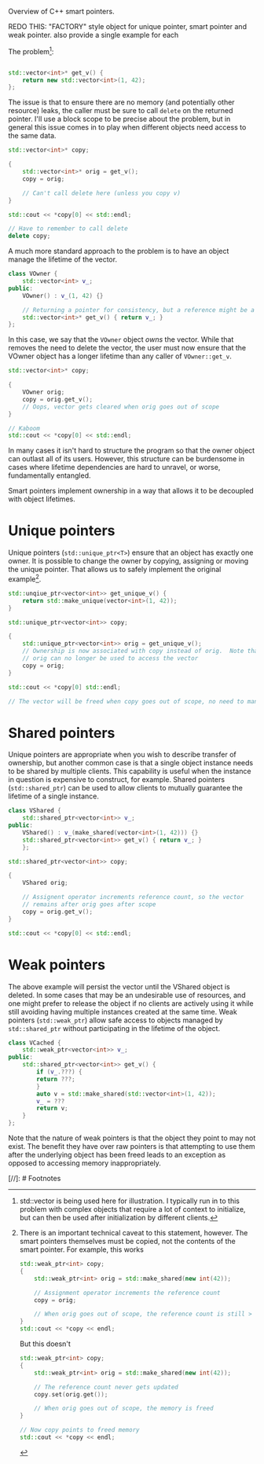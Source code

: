 Overview of C++ smart pointers.

REDO THIS: "FACTORY" style object for unique pointer, smart pointer and weak pointer.  also provide a single example for each

The problem[^2]:

````c++

std::vector<int>* get_v() {
    return new std::vector<int>(1, 42);
};
````

The issue is that to ensure there are no memory (and potentially other resource) leaks, the caller must be sure to call ```` delete ```` on the returned pointer.  I'll use a block scope to be precise about the problem, but in general this issue comes in to play when different objects need access to the same data.

````c++
std::vector<int>* copy;

{
    std::vector<int>* orig = get_v();
    copy = orig;

    // Can't call delete here (unless you copy v)
}

std::cout << *copy[0] << std::endl;

// Have to remember to call delete 
delete copy;
````

A much more standard approach to the problem is to have an object manage the lifetime of the vector.

````c++
class VOwner {
    std::vector<int> v_;
public:
    VOwner() : v_(1, 42) {}

    // Returning a pointer for consistency, but a reference might be a better idea in practice
    std::vector<int>* get_v() { return v_; }
};
````

In this case, we say that the ````VOwner```` object *owns* the vector.  While that removes the need to delete the vector, the user must now ensure that the VOwner object has a longer lifetime than any caller of ````VOwner::get_v````.

````c++
std::vector<int>* copy;

{
    VOwner orig;
    copy = orig.get_v();
    // Oops, vector gets cleared when orig goes out of scope
}

// Kaboom
std::cout << *copy[0] << std::endl;
````

In many cases it isn't hard to structure the program so that the owner object can outlast all of its users.  However, this structure can be burdensome in cases where lifetime dependencies are hard to unravel, or worse, fundamentally entangled.

Smart pointers implement ownership in a way that allows it to be decoupled with object lifetimes.

# Unique pointers

Unique pointers (````std::unique_ptr<T>````) ensure that an object has exactly one owner.  It is possible to change the owner by copying, assigning or moving the unique pointer.  That allows us to safely implement the original example[^1].

````c++
std::unqiue_ptr<vector<int>> get_unique_v() {
    return std::make_unique(vector<int>(1, 42));
}

std::unique_ptr<vector<int>> copy;

{
    std::unique_ptr<vector<int>> orig = get_unique_v();
    // Ownership is now associated with copy instead of orig.  Note that after this statement
    // orig can no longer be used to access the vector
    copy = orig;
}

std::cout << *copy[0] std::endl;

// The vector will be freed when copy goes out of scope, no need to manually call delete
````

# Shared pointers

Unique pointers are appropriate when you wish to describe transfer of ownership, but another common case is that a single object instance needs to be shared by multiple clients.  This capability is useful when the instance in question is expensive to construct, for example.  Shared pointers (````std::shared_ptr````) can be used to allow clients to mutually guarantee the lifetime of a single instance.

````c++
class VShared {
    std::shared_ptr<vector<int>> v_;
public:
    VShared() : v_(make_shared(vector<int>(1, 42))) {}
    std::shared_ptr<vector<int>> get_v() { return v_; }
    };

std::shared_ptr<vector<int>> copy;

{
    VShared orig;

    // Assignent operator increments reference count, so the vector
    // remains after orig goes after scope
    copy = orig.get_v();
}

std::cout << *copy[0] << std::endl;
````

# Weak pointers

The above example will persist the vector until the VShared object is deleted.  In some cases that may be an undesirable use of resources, and one might prefer to release the object if no clients are actively using it while still avoiding having multiple instances created at the same time.  Weak pointers (````std::weak_ptr````) allow safe access to objects managed by ````std::shared_ptr```` without participating in the lifetime of the object.

````c++
class VCached {
    std::weak_ptr<vector<int>> v_;
public:
    std::shared_ptr<vector<int>> get_v() {
        if (v_.???) {
        return ???;
        }
        auto v = std::make_shared(std::vector<int>(1, 42));
        v_ = ???
        return v;
    }
};
````

Note that the nature of weak pointers is that the object they point to may not exist.  The benefit they have over raw pointers is that attempting to use them after the underlying object has been freed leads to an exception as opposed to accessing memory inappropriately.

[//]: # Footnotes

[^1]: There is an important technical caveat to this statement, however.  The smart pointers themselves must be copied, not the contents of the smart     pointer.
    For example, this works
    ````c++
    std::weak_ptr<int> copy;
    {
        std::weak_ptr<int> orig = std::make_shared(new int(42));

        // Assignment operator increments the reference count
        copy = orig;

        // When orig goes out of scope, the reference count is still > 0 so the memory is not freed
    }
    std::cout << *copy << endl;
    ````
    But this doesn't
    ````c++
    std::weak_ptr<int> copy;
    {
        std::weak_ptr<int> orig = std::make_shared(new int(42));

        // The reference count never gets updated
        copy.set(orig.get());

        // When orig goes out of scope, the memory is freed
    }

    // Now copy points to freed memory
    std::cout << *copy << endl;
    ````

[^2]: std::vector<int> is being used here for illustration.  I typically run in to this problem with complex objects that require a lot of context to initialize, but can then be used after initialization by different clients.
    
